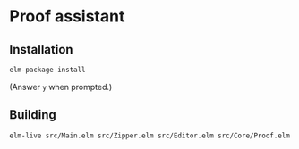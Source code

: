 Proof assistant
======

## Installation

```bash
elm-package install
```

(Answer `y` when prompted.)


## Building

```bash
elm-live src/Main.elm src/Zipper.elm src/Editor.elm src/Core/Proof.elm src/Core/Matcher.elm src/History.elm src/Exporting/Json/Decode.elm src/Exporting/Json/Encode.elm src/Exporting/Ports.elm src/Core/Types.elm src/Core/Validator.elm --open --pushstate --output=elm.js
```
